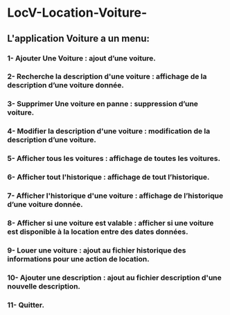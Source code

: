 # LocV-Location-Voiture-
## L'application Voiture a un menu:
### 1- Ajouter Une Voiture : ajout d’une voiture.
### 2- Recherche la description d'une voiture : affichage de la description d’une voiture donnée.
### 3- Supprimer Une voiture en panne : suppression d’une voiture.
### 4- Modifier la description d'une voiture : modification de la description d’une voiture.
### 5- Afficher tous les voitures : affichage de toutes les voitures.
### 6- Afficher tout l'historique : affichage de tout l’historique.
### 7- Afficher l'historique d'une voiture : affichage de l’historique d’une voiture donnée.
### 8- Afficher si une voiture est valable : afficher si une voiture est disponible à la location entre des dates données.
### 9- Louer une voiture : ajout au fichier historique des informations pour une action de location.
### 10- Ajouter une description : ajout au fichier description d'une nouvelle description.
### 11- Quitter.


